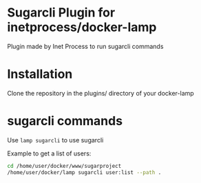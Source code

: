 # Sugarcli Plugin for inetprocess/docker-lamp
Plugin made by Inet Process to run sugarcli commands


# Installation
Clone the repository in the plugins/ directory of your docker-lamp


# sugarcli commands
Use `lamp sugarcli` to use sugarcli

Example to get a list of users:
```bash
cd /home/user/docker/www/sugarproject
/home/user/docker/lamp sugarcli user:list --path .
```
